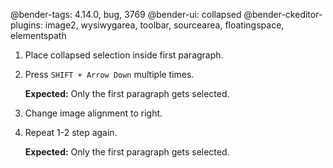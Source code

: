 @bender-tags: 4.14.0, bug, 3769
@bender-ui: collapsed
@bender-ckeditor-plugins: image2, wysiwygarea, toolbar, sourcearea, floatingspace, elementspath

1. Place collapsed selection inside first paragraph.
2. Press `SHIFT + Arrow Down` multiple times.

	**Expected:** Only the first paragraph gets selected.

3. Change image alignment to right.
4. Repeat 1-2 step again.

	**Expected:** Only the first paragraph gets selected.
